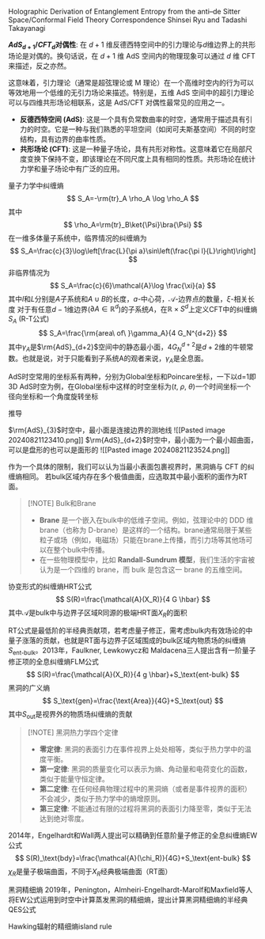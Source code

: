 Holographic Derivation of Entanglement Entropy from the anti–de Sitter Space/Conformal Field Theory Correspondence
Shinsei Ryu and Tadashi Takayanagi

**$AdS_{d+1}​/CFT_d$​ 对偶性**: 在 $d+1$ 维反德西特空间中的引力理论与$d$维边界上的共形场论是对偶的。换句话说，在 $d+1$ 维 AdS 空间内的物理现象可以通过 $d$ 维 CFT 来描述，反之亦然。

这意味着，引力理论（通常是超弦理论或 M 理论）在一个高维时空内的行为可以等效地用一个低维的无引力场论来描述。特别是，五维 AdS 空间中的超引力理论可以与四维共形场论相联系，这是 AdS/CFT 对偶性最常见的应用之一。
- **反德西特空间 (AdS)**: 这是一个具有负常数曲率的时空，通常用于描述具有引力的时空。它是一种与我们熟悉的平坦空间（如闵可夫斯基空间）不同的时空结构，具有边界的曲率性质。
- **共形场论 (CFT)**: 这是一种量子场论，具有共形对称性。这意味着它在局部尺度变换下保持不变，即该理论在不同尺度上具有相同的性质。共形场论在统计力学和量子场论中有广泛的应用。

量子力学中纠缠熵
$$
S_A=-\rm{tr}_A \rho_A \log \rho_A
$$
其中
$$
\rho_A=\rm{tr}_B\ket{\Psi}\bra{\Psi}
$$
在一维多体量子系统中，临界情况的纠缠熵为
$$
S_A=\frac{c}{3}\log\left[\frac{L}{\pi a}\sin\left(\frac{\pi l}{L}\right)\right]
$$
非临界情况为
$$
S_A=\frac{c}{6}\mathcal{A}\log \frac{\xi}{a}
$$
其中$l$和$L$分别是$A$子系统和$A \cup B$的长度，$a$-中心荷，$\mathcal{A}$-边界点的数量，$\xi$-相关长度
对于有任意$d-1$维边界($\partial A \in \mathbb{R}^d$)的子系统$A$，在$\mathbb{R}\times S^d$上定义CFT中的纠缠熵$S_A$  (R-T公式)
$$
S_A=\frac{\rm{area\ of\ }\gamma_A}{4 G_N^{d+2}}
$$
其中$\gamma_A$是$\rm{AdS}_{d+2}$空间中的静态最小面，$4 G_N^{d+2}$是$d+2$维的牛顿常数。也就是说，对于只能看到子系统A的观者来说，$\gamma_A$是全息面。

AdS时空常用的坐标系有两种，分别为Global坐标和Poincare坐标，一下以d=1即3D AdS时空为例，在Global坐标中这样的时空坐标为$(t,\ \rho,\ \theta)$一个时间坐标一个径向坐标和一个角度旋转坐标

推导

$\rm{AdS}_{3}$时空中，最小面是连接边界的测地线
![[Pasted image 20240821123410.png]]
$\rm{AdS}_{d+2}$时空中，最小面为一个最小超曲面，可以是盘形的也可以是面形的
![[Pasted image 20240821123524.png]]

作为一个具体的限制，我们可以认为当最小表面包裹视界时，黑洞熵与 CFT 的纠缠熵相同。
若bulk区域内存在多个极值曲面，应选取其中最小面积的面作为RT面。

> [!NOTE] Bulk和Brane
> - **Brane** 是一个嵌入在bulk中的低维子空间。例如，弦理论中的 DDD 维 brane（也称为 D-brane）是这样的一个结构。brane通常局限于某些粒子或场（例如，电磁场）只能在brane上传播，而引力场等其他场可以在整个bulk中传播。
> - 在一些物理模型中，比如 **Randall-Sundrum 模型**，我们生活的宇宙被认为是一个四维的 brane，而 bulk 是包含这一 brane 的五维空间。

协变形式的纠缠熵HRT公式
$$
S(R)=\frac{\mathcal{A}(X_R)}{4 G \hbar}
$$
其中$\mathcal{A}$是bulk中与边界子区域R同源的极端HRT面$X_R$的面积

RT公式是最低阶的半经典贡献项，若考虑量子修正，需考虑bulk内有效场论的中量子涨落的贡献，也就是RT面与边界子区域围成的bulk区域内物质场的纠缠熵$S_\text{ent-bulk}$。2013年，Faulkner, Lewkowycz和 Maldacena三人提出含有一阶量子修正项的全息纠缠熵FLM公式
$$
S(R)=\frac{\mathcal{A}(X_R)}{4 g \hbar}+S_\text{ent-bulk}
$$
黑洞的广义熵
$$
S_\text{gen}=\frac{\text{Area}}{4G}+S_\text{out}
$$
其中$S_\text{out}$是视界外的物质场纠缠熵的贡献

> [!NOTE] 黑洞热力学四个定律
> - **零定律**: 黑洞的表面引力在事件视界上处处相等，类似于热力学中的温度平衡。
> - **第一定律**: 黑洞的质量变化可以表示为熵、角动量和电荷变化的函数，类似于能量守恒定律。
> - **第二定律**: 在任何经典物理过程中的黑洞熵（或者是事件视界的面积）不会减少，类似于热力学中的熵增原则。
> - **第三定律**: 不能通过有限的过程将黑洞的表面引力降至零，类似于无法达到绝对零度。

2014年，Engelhardt和Wall两人提出可以精确到任意阶量子修正的全息纠缠熵EW公式
$$
S(R)_\text{bdy}=\frac{\mathcal{A}(\chi_R)}{4G}+S_\text{ent-bulk}
$$
$\chi_R$是量子极端曲面，不同于$X_R$经典极端曲面（RT面）

黑洞精细熵
2019年，Penington，Almheiri-Engelhardt-Marolf和Maxfield等人将EW公式运用到时空中计算蒸发黑洞的精细熵，提出计算黑洞精细熵的半经典QES公式


Hawking辐射的精细熵island rule

